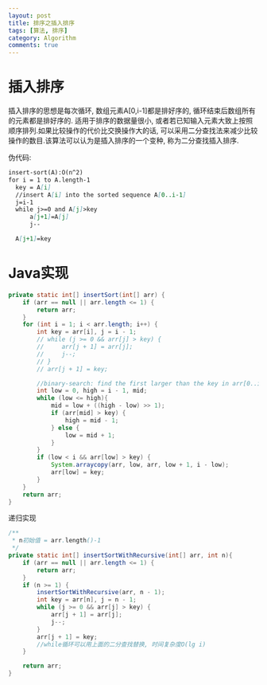 ```yaml
---
layout: post
title: 排序之插入排序
tags: [算法, 排序]
category: Algorithm
comments: true
---
```


<script type="text/javascript" src="http://cdn.mathjax.org/mathjax/latest/MathJax.js?config=default"></script>

# 插入排序

插入排序的思想是每次循环, 数组元素A[0,i-1]都是排好序的, 循环结束后数组所有的元素都是排好序的. 适用于排序的数据量很小, 或者若已知输入元素大致上按照顺序排列.如果比较操作的代价比交换操作大的话, 可以采用二分查找法来减少比较操作的数目.该算法可以认为是插入排序的一个变种, 称为二分查找插入排序.

伪代码:

```md
insert-sort(A):O(n^2)
for i = 1 to A.length-1
  key = A[i]
  //insert A[i] into the sorted sequence A[0..i-1]
  j=i-1
  while j>=0 and A[j]>key
      a[j+1]=A[j]
      j--

  A[j+1]=key
```

<!--more-->
<!--more-->

# Java实现

```java
private static int[] insertSort(int[] arr) {
    if (arr == null || arr.length <= 1) {
        return arr;
    }
    for (int i = 1; i < arr.length; i++) {
        int key = arr[i], j = i - 1;
        // while (j >= 0 && arr[j] > key) {
        //     arr[j + 1] = arr[j];
        //     j--;
        // }
        // arr[j + 1] = key;

        //binary-search: find the first larger than the key in arr[0..i-1], and insert before it.   时间复杂度O(lg i)
        int low = 0, high = i - 1, mid;
        while (low <= high){
            mid = low + ((high - low) >> 1);
            if (arr[mid] > key) {
                high = mid - 1;
            } else {
                low = mid + 1;
            }
        }
        if (low < i && arr[low] > key) {
            System.arraycopy(arr, low, arr, low + 1, i - low);
            arr[low] = key;
        }
    }
    return arr;
}
```

递归实现

```java
/**
 * n初始值 = arr.length()-1
 */
private static int[] insertSortWithRecursive(int[] arr, int n){
    if (arr == null || arr.length <= 1) {
        return arr;
    }
    if (n >= 1) {
        insertSortWithRecursive(arr, n - 1);
        int key = arr[n], j = n - 1;
        while (j >= 0 && arr[j] > key) {
            arr[j + 1] = arr[j];
            j--;
        }
        arr[j + 1] = key;
        //while循环可以用上面的二分查找替换, 时间复杂度O(lg i)
    }

    return arr;
}
```